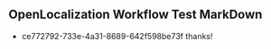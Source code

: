 ## OpenLocalization Workflow Test MarkDown
* ce772792-733e-4a31-8689-642f598be73f 
thanks!<!--HONumber=Mar16_HO4-->
